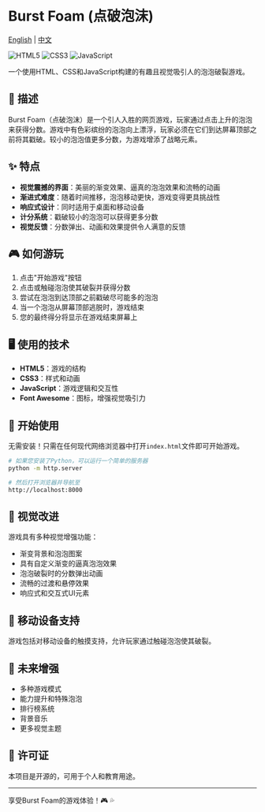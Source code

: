 # Burst Foam (点破泡沫)

[English](README.md) | [中文](README_zh.md)

![HTML5](https://img.shields.io/badge/HTML-5-orange)
![CSS3](https://img.shields.io/badge/CSS-3-blue)
![JavaScript](https://img.shields.io/badge/JavaScript-ES6-yellow)

一个使用HTML、CSS和JavaScript构建的有趣且视觉吸引人的泡泡破裂游戏。

## 📝 描述

Burst Foam（点破泡沫）是一个引人入胜的网页游戏，玩家通过点击上升的泡泡来获得分数。游戏中有色彩缤纷的泡泡向上漂浮，玩家必须在它们到达屏幕顶部之前将其戳破。较小的泡泡值更多分数，为游戏增添了战略元素。

## ✨ 特点

- **视觉震撼的界面**：美丽的渐变效果、逼真的泡泡效果和流畅的动画
- **渐进式难度**：随着时间推移，泡泡移动更快，游戏变得更具挑战性
- **响应式设计**：同时适用于桌面和移动设备
- **计分系统**：戳破较小的泡泡可以获得更多分数
- **视觉反馈**：分数弹出、动画和效果提供令人满意的反馈

## 🎮 如何游玩

1. 点击"开始游戏"按钮
2. 点击或触碰泡泡使其破裂并获得分数
3. 尝试在泡泡到达顶部之前戳破尽可能多的泡泡
4. 当一个泡泡从屏幕顶部逃脱时，游戏结束
5. 您的最终得分将显示在游戏结束屏幕上

## 🖥️ 使用的技术

- **HTML5**：游戏的结构
- **CSS3**：样式和动画
- **JavaScript**：游戏逻辑和交互性
- **Font Awesome**：图标，增强视觉吸引力

## 🚀 开始使用

无需安装！只需在任何现代网络浏览器中打开`index.html`文件即可开始游戏。

```bash
# 如果您安装了Python，可以运行一个简单的服务器
python -m http.server

# 然后打开浏览器并导航至
http://localhost:8000
```

## 🎨 视觉改进

游戏具有多种视觉增强功能：

- 渐变背景和泡泡图案
- 具有自定义渐变的逼真泡泡效果
- 泡泡破裂时的分数弹出动画
- 流畅的过渡和悬停效果
- 响应式和交互式UI元素

## 📱 移动设备支持

游戏包括对移动设备的触摸支持，允许玩家通过触碰泡泡使其破裂。

## 🔮 未来增强

- 多种游戏模式
- 能力提升和特殊泡泡
- 排行榜系统
- 背景音乐
- 更多视觉主题

## 📄 许可证

本项目是开源的，可用于个人和教育用途。

---

享受Burst Foam的游戏体验！🎮 💦
